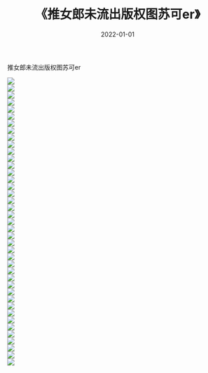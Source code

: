 ﻿---
layout: post
title:  《推女郎未流出版权图苏可er》
date:   2022-01-01
img: http://pic.660000.xyz/1:/性感/2022/推女郎未流出版权图苏可er/000.jpg
categories: [美女, 清纯, 唯美]
---

推女郎未流出版权图苏可er

  ![](http://pic.660000.xyz/1:/性感/2022/推女郎未流出版权图苏可er/001.jpg) <br> ![](http://pic.660000.xyz/1:/性感/2022/推女郎未流出版权图苏可er/002.jpg) <br> ![](http://pic.660000.xyz/1:/性感/2022/推女郎未流出版权图苏可er/003.jpg) <br> ![](http://pic.660000.xyz/1:/性感/2022/推女郎未流出版权图苏可er/004.jpg) <br> ![](http://pic.660000.xyz/1:/性感/2022/推女郎未流出版权图苏可er/005.jpg) <br> ![](http://pic.660000.xyz/1:/性感/2022/推女郎未流出版权图苏可er/006.jpg) <br> ![](http://pic.660000.xyz/1:/性感/2022/推女郎未流出版权图苏可er/007.jpg) <br> ![](http://pic.660000.xyz/1:/性感/2022/推女郎未流出版权图苏可er/008.jpg) <br> ![](http://pic.660000.xyz/1:/性感/2022/推女郎未流出版权图苏可er/009.jpg) <br> ![](http://pic.660000.xyz/1:/性感/2022/推女郎未流出版权图苏可er/010.jpg) <br> ![](http://pic.660000.xyz/1:/性感/2022/推女郎未流出版权图苏可er/011.jpg) <br> ![](http://pic.660000.xyz/1:/性感/2022/推女郎未流出版权图苏可er/012.jpg) <br> ![](http://pic.660000.xyz/1:/性感/2022/推女郎未流出版权图苏可er/013.jpg) <br> ![](http://pic.660000.xyz/1:/性感/2022/推女郎未流出版权图苏可er/014.jpg) <br> ![](http://pic.660000.xyz/1:/性感/2022/推女郎未流出版权图苏可er/015.jpg) <br> ![](http://pic.660000.xyz/1:/性感/2022/推女郎未流出版权图苏可er/016.jpg) <br> ![](http://pic.660000.xyz/1:/性感/2022/推女郎未流出版权图苏可er/017.jpg) <br> ![](http://pic.660000.xyz/1:/性感/2022/推女郎未流出版权图苏可er/018.jpg) <br> ![](http://pic.660000.xyz/1:/性感/2022/推女郎未流出版权图苏可er/019.jpg) <br> ![](http://pic.660000.xyz/1:/性感/2022/推女郎未流出版权图苏可er/020.jpg) <br> ![](http://pic.660000.xyz/1:/性感/2022/推女郎未流出版权图苏可er/021.jpg) <br> ![](http://pic.660000.xyz/1:/性感/2022/推女郎未流出版权图苏可er/022.jpg) <br> ![](http://pic.660000.xyz/1:/性感/2022/推女郎未流出版权图苏可er/023.jpg) <br> ![](http://pic.660000.xyz/1:/性感/2022/推女郎未流出版权图苏可er/024.jpg) <br> ![](http://pic.660000.xyz/1:/性感/2022/推女郎未流出版权图苏可er/025.jpg) <br> ![](http://pic.660000.xyz/1:/性感/2022/推女郎未流出版权图苏可er/026.jpg) <br> ![](http://pic.660000.xyz/1:/性感/2022/推女郎未流出版权图苏可er/027.jpg) <br> ![](http://pic.660000.xyz/1:/性感/2022/推女郎未流出版权图苏可er/028.jpg) <br> ![](http://pic.660000.xyz/1:/性感/2022/推女郎未流出版权图苏可er/029.jpg) <br> ![](http://pic.660000.xyz/1:/性感/2022/推女郎未流出版权图苏可er/030.jpg) <br> ![](http://pic.660000.xyz/1:/性感/2022/推女郎未流出版权图苏可er/031.jpg) <br> ![](http://pic.660000.xyz/1:/性感/2022/推女郎未流出版权图苏可er/032.jpg) <br> ![](http://pic.660000.xyz/1:/性感/2022/推女郎未流出版权图苏可er/033.jpg) <br> ![](http://pic.660000.xyz/1:/性感/2022/推女郎未流出版权图苏可er/034.jpg) <br> ![](http://pic.660000.xyz/1:/性感/2022/推女郎未流出版权图苏可er/035.jpg) <br> ![](http://pic.660000.xyz/1:/性感/2022/推女郎未流出版权图苏可er/036.jpg) <br> ![](http://pic.660000.xyz/1:/性感/2022/推女郎未流出版权图苏可er/037.jpg) <br> ![](http://pic.660000.xyz/1:/性感/2022/推女郎未流出版权图苏可er/038.jpg) <br> ![](http://pic.660000.xyz/1:/性感/2022/推女郎未流出版权图苏可er/039.jpg) <br> ![](http://pic.660000.xyz/1:/性感/2022/推女郎未流出版权图苏可er/040.jpg) <br> ![](http://pic.660000.xyz/1:/性感/2022/推女郎未流出版权图苏可er/041.jpg) <br>